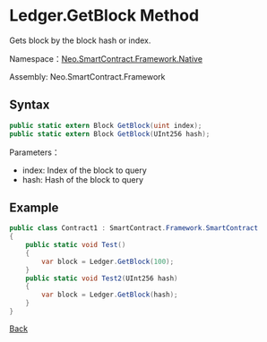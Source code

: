 # Ledger.GetBlock Method

Gets block by the block hash or index.

Namespace：[Neo.SmartContract.Framework.Native](../../native.md)

Assembly: Neo.SmartContract.Framework

## Syntax

```cs
public static extern Block GetBlock(uint index);
public static extern Block GetBlock(UInt256 hash);
```

Parameters：

- index: Index of the block to query
- hash: Hash of the block to query

## Example

```cs
public class Contract1 : SmartContract.Framework.SmartContract
{
    public static void Test()
    {
        var block = Ledger.GetBlock(100);
    }
    public static void Test2(UInt256 hash)
    {
        var block = Ledger.GetBlock(hash);
    }
}
```
[Back](../Ledger.md)